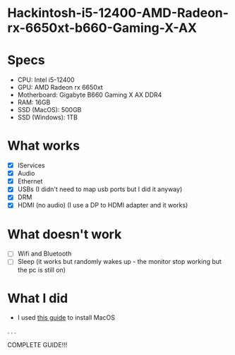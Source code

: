 # Hackintosh-i5-12400-AMD-Radeon-rx-6650xt-b660-Gaming-X-AX

# Specs

- CPU: Intel i5-12400
- GPU: AMD Radeon rx 6650xt
- Motherboard: Gigabyte B660 Gaming X AX DDR4
- RAM: 16GB
- SSD (MacOS): 500GB
- SSD (Windows): 1TB

# What works

- [x] IServices
- [x] Audio
- [x] Ethernet
- [x] USBs (I didn't need to map usb ports but I did it anyway)
- [x] DRM
- [x] HDMI (no audio) (I use a DP to HDMI adapter and it works)

# What doesn't work

- [ ] Wifi and Bluetooth
- [ ] Sleep (it works but randomly wakes up - the monitor stop working but the pc is still on)

# What I did

- I used [this guide](https://dortania.github.io/OpenCore-Install-Guide/) to install MacOS

.
.
.

COMPLETE GUIDE!!!
